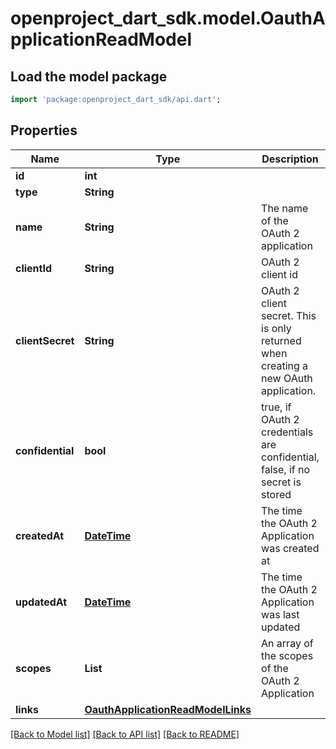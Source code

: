 # openproject_dart_sdk.model.OauthApplicationReadModel

## Load the model package
```dart
import 'package:openproject_dart_sdk/api.dart';
```

## Properties
Name | Type | Description | Notes
------------ | ------------- | ------------- | -------------
**id** | **int** |  | 
**type** | **String** |  | 
**name** | **String** | The name of the OAuth 2 application | 
**clientId** | **String** | OAuth 2 client id | 
**clientSecret** | **String** | OAuth 2 client secret. This is only returned when creating a new OAuth application. | [optional] 
**confidential** | **bool** | true, if OAuth 2 credentials are confidential, false, if no secret is stored | 
**createdAt** | [**DateTime**](DateTime.md) | The time the OAuth 2 Application was created at | [optional] 
**updatedAt** | [**DateTime**](DateTime.md) | The time the OAuth 2 Application was last updated | [optional] 
**scopes** | **List<String>** | An array of the scopes of the OAuth 2 Application | [optional] [default to const []]
**links** | [**OauthApplicationReadModelLinks**](OauthApplicationReadModelLinks.md) |  | [optional] 

[[Back to Model list]](../README.md#documentation-for-models) [[Back to API list]](../README.md#documentation-for-api-endpoints) [[Back to README]](../README.md)


